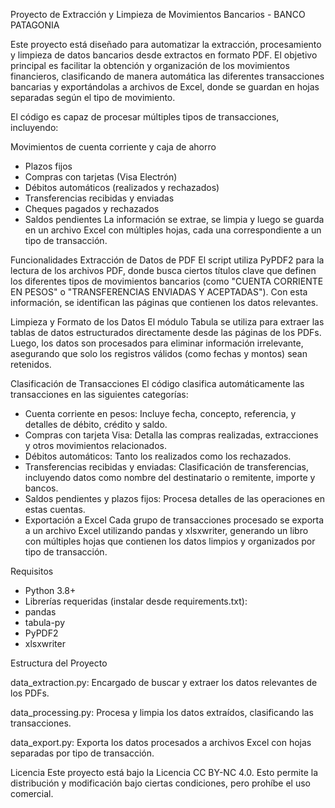 Proyecto de Extracción y Limpieza de Movimientos Bancarios - BANCO PATAGONIA

Este proyecto está diseñado para automatizar la extracción, procesamiento y limpieza de datos bancarios desde extractos en formato PDF. El objetivo principal es facilitar la obtención y organización de los movimientos financieros, clasificando de manera automática las diferentes transacciones bancarias y exportándolas a archivos de Excel, donde se guardan en hojas separadas según el tipo de movimiento.

El código es capaz de procesar múltiples tipos de transacciones, incluyendo:

Movimientos de cuenta corriente y caja de ahorro
 - Plazos fijos
 - Compras con tarjetas (Visa Electrón)
 - Débitos automáticos (realizados y rechazados)
 - Transferencias recibidas y enviadas
 - Cheques pagados y rechazados
 - Saldos pendientes
La información se extrae, se limpia y luego se guarda en un archivo Excel con múltiples hojas, cada una correspondiente a un tipo de transacción.

Funcionalidades
Extracción de Datos de PDF
El script utiliza PyPDF2 para la lectura de los archivos PDF, donde busca ciertos títulos clave que definen los diferentes tipos de movimientos bancarios (como "CUENTA CORRIENTE EN PESOS" o "TRANSFERENCIAS ENVIADAS Y ACEPTADAS"). Con esta información, se identifican las páginas que contienen los datos relevantes.

Limpieza y Formato de los Datos
El módulo Tabula se utiliza para extraer las tablas de datos estructurados directamente desde las páginas de los PDFs. Luego, los datos son procesados para eliminar información irrelevante, asegurando que solo los registros válidos (como fechas y montos) sean retenidos.

Clasificación de Transacciones
El código clasifica automáticamente las transacciones en las siguientes categorías:

 - Cuenta corriente en pesos: Incluye fecha, concepto, referencia, y detalles de débito, crédito y saldo.
 - Compras con tarjeta Visa: Detalla las compras realizadas, extracciones y otros movimientos relacionados.
 - Débitos automáticos: Tanto los realizados como los rechazados.
 - Transferencias recibidas y enviadas: Clasificación de transferencias, incluyendo datos como nombre del destinatario o remitente, importe y bancos.
 - Saldos pendientes y plazos fijos: Procesa detalles de las operaciones en estas cuentas.
 - Exportación a Excel
Cada grupo de transacciones procesado se exporta a un archivo Excel utilizando pandas y xlsxwriter, generando un libro con múltiples hojas que contienen los datos limpios y organizados por tipo de transacción.

Requisitos
 - Python 3.8+
 - Librerías requeridas (instalar desde requirements.txt):
 - pandas
 - tabula-py
 - PyPDF2
 - xlsxwriter

Estructura del Proyecto

data_extraction.py: Encargado de buscar y extraer los datos relevantes de los PDFs.

data_processing.py: Procesa y limpia los datos extraídos, clasificando las transacciones.

data_export.py: Exporta los datos procesados a archivos Excel con hojas separadas por tipo de transacción.

Licencia
Este proyecto está bajo la Licencia CC BY-NC 4.0. 
Esto permite la distribución y modificación bajo ciertas condiciones, pero prohíbe el uso comercial.
